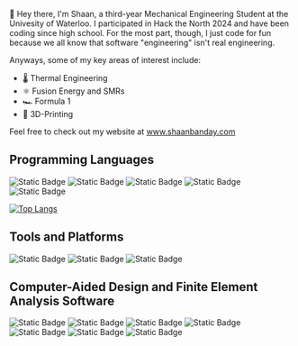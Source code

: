 👋 Hey there, I'm Shaan, a third-year Mechanical Engineering Student at the Univesity of Waterloo. I participated in Hack the North 2024 and have been coding since high school. For the most part, though, I just code for fun because we all know that software "engineering" isn't real engineering.

Anyways, some of my key areas of interest include:
- 🌡️ Thermal Engineering
- ⚛️ Fusion Energy and SMRs
- 🏎️ Formula 1
- 🧩 3D-Printing

Feel free to check out my website at www.shaanbanday.com

## Programming Languages
![Static Badge](https://img.shields.io/badge/Python-%233776AB?style=for-the-badge&logo=python&logoColor=white)
![Static Badge](https://img.shields.io/badge/Java-%23F8981D?style=for-the-badge&logo=oracle&logoColor=white)
![Static Badge](https://img.shields.io/badge/C%2B%2B-%2300599C?style=for-the-badge&logo=c%2B%2B&logoColor=white)
![Static Badge](https://img.shields.io/badge/C-%23A8B9CC?style=for-the-badge&logo=c&logoColor=white)
![Static Badge](https://img.shields.io/badge/MATLAB-%234B5562?style=for-the-badge&logo=matrix&logoColor=white)

[![Top Langs](https://github-readme-stats.vercel.app/api/top-langs/?username=shaanbanday&layout=compact&theme=vue)](https://github.com/anuraghazra/github-readme-stats)

## Tools and Platforms
![Static Badge](https://img.shields.io/badge/Eclipse%20IDE-%232C2255?style=for-the-badge&logo=eclipseide&logoColor=white)
![Static Badge](https://img.shields.io/badge/Visual%20Studio-%235C2D91?style=for-the-badge&logo=vscodium&logoColor=white)
![Static Badge](https://img.shields.io/badge/Notepad%2B%2B-%2390E59A?style=for-the-badge&logo=notepad%2B%2B&logoColor=black)

## Computer-Aided Design and Finite Element Analysis Software
![Static Badge](https://img.shields.io/badge/SolidWorks-%23EE2722?style=for-the-badge&logo=dassaultsystemes&logoColor=white)
![Static Badge](https://img.shields.io/badge/Autodesk%20Inventor-%23DBAF06?style=for-the-badge&logo=autodesk&logoColor=white)
![Static Badge](https://img.shields.io/badge/Autodesk%20Fusion%20360-%23FE6902?style=for-the-badge&logo=autodesk)
![Static Badge](https://img.shields.io/badge/Autodesk%20AutoCad-%23E51050?style=for-the-badge&logo=autocad&logoColor=white)
![Static Badge](https://img.shields.io/badge/COMSOL-%23368CCB?style=for-the-badge&logo=comsol&logoColor=white)
![Static Badge](https://img.shields.io/badge/Ansys-%23FF8800?style=for-the-badge&logo=ansys&logoColor=white)
![Static Badge](https://img.shields.io/badge/Abaqus%20CAE-%23009C94?style=for-the-badge&logo=dassaultsystemes&logoColor=white)
